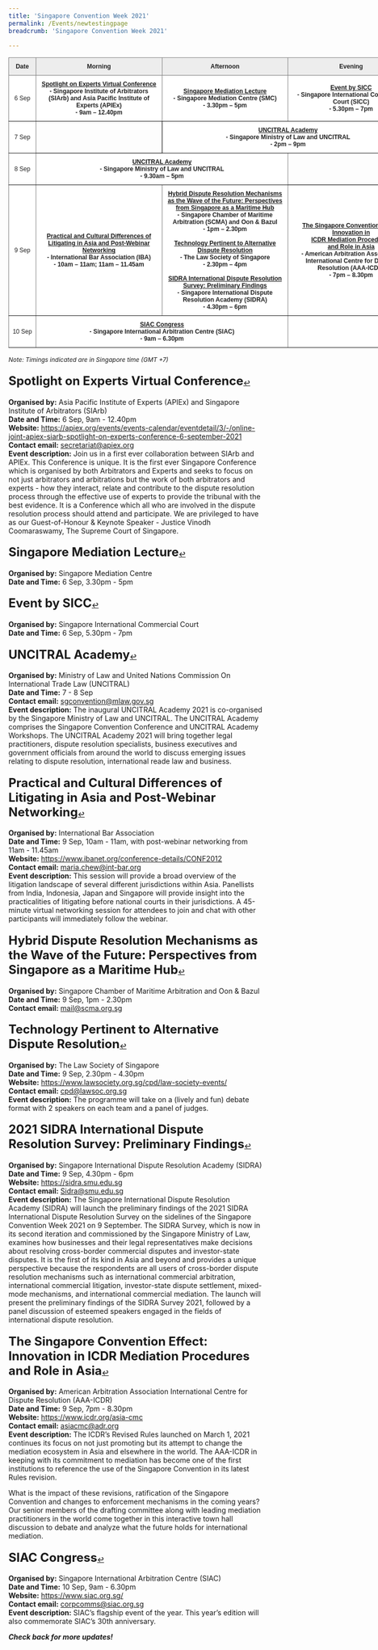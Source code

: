 ```yaml
---
title: 'Singapore Convention Week 2021'
permalink: /Events/newtestingpage
breadcrumb: 'Singapore Convention Week 2021'

---
```


<style type="text/css">
.tg  {border-collapse:collapse;border-spacing:0;}
.tg td{border-color:black;border-style:solid;border-width:1px;font-family:Arial, sans-serif;font-size:12px;
  overflow:hidden;padding:10px 5px;word-break:normal;}
.tg th{border-color:black;border-style:solid;border-width:1px;font-family:Arial, sans-serif;font-size:12px;
  font-weight:normal;overflow:hidden;padding:10px 5px;word-break:normal;}
.tg .tg-m4h1{background-color:#EDEDED;border-color:inherit;color:#222;font-weight:bold;text-align:center;vertical-align:middle}
.tg .tg-3bno{background-color:#FFF;border-color:inherit;color:#222;font-weight:bold;text-align:center;vertical-align:middle}
.tg .tg-ftcf{background-color:#FFF;border-color:inherit;color:#222;text-align:center;text-decoration:underline;vertical-align:middle
  }
.tg .tg-gktn{background-color:#FFF;border-color:inherit;color:#222;text-align:center;vertical-align:middle}
</style>
<table class="tg" style="undefined;table-layout: fixed; width: 804px">
<colgroup>
<col style="width: 54px">
<col style="width: 251px">
<col style="width: 251px">
<col style="width: 251px">
</colgroup>
<thead>
  <tr>
    <th class="tg-m4h1">Date</th>
    <th class="tg-m4h1">Morning</th>
    <th class="tg-m4h1">Afternoon</th>
    <th class="tg-m4h1">Evening</th>
  </tr>
</thead>
<tbody>
  <tr>
    <td class="tg-gktn">6 Sep</td>
    <td class="tg-3bno"><span style="font-weight:bold"><a href="#1" id="ref1">Spotlight on Experts Virtual Conference</a>     </span><br><span style="font-weight:bold">- Singapore Institute of Arbitrators (SIArb) and Asia Pacific Institute of </span>Experts (APIEx)     <br>- 9am – 12.40pm</td>
    <td class="tg-3bno"><a href="#2" id="ref2">Singapore Mediation Lecture</a>     <br>- Singapore Mediation Centre (SMC)<br>     - 3.30pm – 5pm</td>
    <td class="tg-3bno"><a href="#3" id="ref3">Event by SICC</a>     <br>- Singapore International Commercial Court (SICC)<br>     - 5.30pm – 7pm</td>
  </tr>
  <tr>
    <td class="tg-gktn">7 Sep</td>
    <td class="tg-fw81s"></td>
    <td class="tg-3bno" colspan="2"><a href="#4" id="ref4">UNCITRAL Academy</a>     <br>- Singapore Ministry of Law and UNCITRAL<br>     - 2pm – 9pm</td>
  </tr>
  <tr>
    <td class="tg-gktn">8 Sep</td>
    <td class="tg-3bno" colspan="2"><a href="#4" id="ref4">UNCITRAL Academy</a>     <br>- Singapore Ministry of Law and UNCITRAL<br>     - 9.30am – 5pm</td>
    <td class="tg-fw81s"></td>
  </tr>
  <tr>
    <td class="tg-gktn">9 Sep</td>
    <td class="tg-3bno"><a href="#5" id="ref5">Practical and Cultural Differences of Litigating in Asia and Post-Webinar Networking</a>     <br>- International Bar Association (IBA)<br>     - 10am – 11am; 11am – 11.45am</td>
    <td class="tg-3bno"><a href="#6" id="ref6">Hybrid Dispute Resolution Mechanisms <br>as the Wave of the Future: Perspectives from Singapore as a Maritime Hub</a>     <br>- Singapore Chamber of Maritime Arbitration (SCMA) and Oon & Bazul<br>     - 1pm – 2.30pm<br>     <br>     <a href="#7" id="ref7">Technology Pertinent to Alternative Dispute Resolution</a>     <br>- The Law Society of Singapore    <br>     - 2.30pm – 4pm <br>      <br>     <a href="#8" id="ref8">SIDRA International Dispute Resolution Survey: Preliminary Findings</a>     <br>- Singapore International Dispute Resolution Academy (SIDRA)<br>     - 4.30pm – 6pm</td>
    <td class="tg-3bno"><a href="#9" id="ref9">The Singapore Convention Effect: Innovation in <br>ICDR Mediation Procedures <br>and Role in Asia</a>     <br><span style="font-weight:bold">- American Arbitration Association International Centre for Dispute Resolution (AAA-ICDR)</span><br><span style="font-weight:bold">     - 7pm – 8.30pm</span></td>
  </tr>
  <tr>
    <td class="tg-gktn">10 Sep</td>
    <td class="tg-3bno" colspan="2"><a href="#10" id="ref10">SIAC Congress</a>     <br>- Singapore International Arbitration Centre (SIAC)<br>     - 9am – 6.30pm</td>
    <td class="tg-ftcf"></td>
  </tr>
</tbody>
</table>
<i><span style="font-size: 12px">Note: Timings indicated are in Singapore time (GMT +7)</span></i>

#### <sup id="1"><b><span style="font-size: 24px">Spotlight on Experts Virtual Conference</span></b><a href="#ref1" title="Jump back to list.">↩</a> ####
  <b>Organised by:</b> Asia Pacific Institute of Experts (APIEx) and Singapore Institute of Arbitrators (SIArb)
  <br><b>Date and Time:</b> 6 Sep, 9am - 12.40pm
  <br><b>Website:</b> <a href="https://apiex.org/events/events-calendar/eventdetail/3/-/online-joint-apiex-siarb-spotlight-on-experts-conference-6-september-2021" target="new">https://apiex.org/events/events-calendar/eventdetail/3/-/online-joint-apiex-siarb-spotlight-on-experts-conference-6-september-2021</a>
  <br><b>Contact email:</b> <a href="mailto:secretariat@apiex.org">secretariat@apiex.org</a>
  <br><b>Event description:</b> Join us in a first ever collaboration between SIArb and APIEx. This Conference is unique. It is the first ever Singapore Conference which is organised by both Arbitrators and Experts and seeks to focus on not just arbitrators and arbitrations but the work of both arbitrators and experts - how they interact, relate and contribute to the dispute resolution process through the effective use of experts to provide the tribunal with the best evidence. It is a Conference which all who are involved in the dispute resolution process should attend and participate. We are privileged to have as our Guest-of-Honour & Keynote Speaker - Justice Vinodh Coomaraswamy, The Supreme Court of Singapore. 

#### <sup id="2"><b><span style="font-size: 24px">Singapore Mediation Lecture</span></b><a href="#ref2" title="Jump back to list.">↩</a> ####
  <b>Organised by:</b> Singapore Mediation Centre
  <br><b>Date and Time:</b> 6 Sep, 3.30pm - 5pm
  
#### <sup id="3"><b><span style="font-size: 24px">Event by SICC</span></b><a href="#ref3" title="Jump back to list.">↩</a> ####
  <b>Organised by:</b> Singapore International Commercial Court
  <br><b>Date and Time:</b> 6 Sep, 5.30pm - 7pm
  
#### <sup id="4"><b><span style="font-size: 24px">UNCITRAL Academy</span></b><a href="#ref4" title="Jump back to list.">↩</a> ####
  <b>Organised by:</b> Ministry of Law and United Nations Commission On International Trade Law (UNCITRAL)
  <br><b>Date and Time:</b> 7 - 8 Sep
  <br><b>Contact email:</b> <a href="mailto:sgconvention@mlaw.gov.sg">sgconvention@mlaw.gov.sg</a>
  <br><b>Event description:</b> The inaugural UNCITRAL Academy 2021 is co-organised by the Singapore Ministry of Law and UNCITRAL. The UNCITRAL Academy comprises the Singapore Convention Conference and UNCITRAL Academy Workshops. The UNCITRAL Academy 2021 will bring together legal practitioners, dispute resolution specialists, business executives and government officials from around the world to discuss emerging issues relating to dispute resolution, international reade law and business.    
  
#### <sup id="5"><b><span style="font-size: 24px">Practical and Cultural Differences of Litigating in Asia and Post-Webinar Networking</span></b><a href="#ref5" title="Jump back to list.">↩</a> ####
  <b>Organised by:</b> International Bar Association
  <br><b>Date and Time:</b> 9 Sep, 10am - 11am, with post-webinar networking from 11am - 11.45am
  <br><b>Website:</b> <a href="https://www.ibanet.org/conference-details/CONF2012" target="new">https://www.ibanet.org/conference-details/CONF2012</a>
  <br><b>Contact email:</b> <a href="mailto:maria.chew@int-bar.org">maria.chew@int-bar.org</a>
  <br><b>Event description:</b> This session will provide a broad overview of the litigation landscape of several different jurisdictions within Asia. Panellists from India, Indonesia, Japan and Singapore will provide insight into the practicalities of litigating before national courts in their jurisdictions. A 45-minute virtual networking session for attendees to join and chat with other participants will immediately follow the webinar.

#### <sup id="6"><b><span style="font-size: 24px">Hybrid Dispute Resolution Mechanisms as the Wave of the Future: Perspectives from Singapore as a Maritime Hub</span></b><a href="#ref6" title="Jump back to list.">↩</a> ####
  <b>Organised by:</b> Singapore Chamber of Maritime Arbitration and Oon & Bazul
  <br><b>Date and Time:</b> 9 Sep, 1pm - 2.30pm
  <br><b>Contact email:</b> <a href="mailto:mail@scma.org.sg" target="new">mail@scma.org.sg

#### <sup id="7"><b><span style="font-size: 24px">Technology Pertinent to Alternative Dispute Resolution</span></b><a href="#ref7" title="Jump back to list.">↩</a> ####
  <b>Organised by:</b> The Law Society of Singapore
  <br><b>Date and Time:</b> 9 Sep, 2.30pm - 4.30pm
  <br><b>Website:</b> <a href="https://www.lawsociety.org.sg/cpd/law-society-events" target="new">https://www.lawsociety.org.sg/cpd/law-society-events/</a>
  <br><b>Contact email:</b> <a href="mailto:cpd@lawsoc.org.sg">cpd@lawsoc.org.sg</a>
  <br><b>Event description:</b> The programme will take on a (lively and fun) debate format with 2 speakers on each team and a panel of judges. 

#### <sup id="8"><b><span style="font-size: 24px">2021 SIDRA International Dispute Resolution Survey: Preliminary Findings</span></b><a href="#ref8" title="Jump back to list.">↩</a> ####
  <b>Organised by:</b> Singapore International Dispute Resolution Academy (SIDRA)
  <br><b>Date and Time:</b> 9 Sep, 4.30pm - 6pm
  <br><b>Website:</b> <a href="https://sidra.smu.edu.sg/" target="new">https://sidra.smu.edu.sg</a>
  <br><b>Contact email:</b> <a href="mailto:sidra@smu.edu.sg">Sidra@smu.edu.sg</a>
  <br><b>Event description:</b> The Singapore International Dispute Resolution Academy (SIDRA)  will launch the preliminary findings of the  2021 SIDRA International Dispute Resolution Survey on the sidelines of the Singapore Convention Week 2021 on 9 September. The SIDRA Survey, which is now in its second iteration and commissioned by the Singapore Ministry of Law, examines how businesses and their legal representatives make decisions about resolving cross-border commercial disputes and investor-state disputes. It is the first of its kind in Asia and beyond and provides a unique perspective because the respondents are all users of cross-border dispute resolution mechanisms such as international commercial arbitration, international commercial litigation, investor-state dispute settlement, mixed-mode mechanisms, and international commercial mediation. The launch will present the preliminary findings of the SIDRA Survey 2021, followed by a panel discussion of esteemed speakers engaged in the fields of international dispute resolution.

#### <sup id="9"><b><span style="font-size: 24px">The Singapore Convention Effect: Innovation in ICDR Mediation Procedures and Role in Asia</span></b><a href="#ref9" title="Jump back to list.">↩</a> ####
  <b>Organised by:</b> American Arbitration Association International Centre for Dispute Resolution (AAA-ICDR)
  <br><b>Date and Time:</b> 9 Sep, 7pm - 8.30pm
  <br><b>Website:</b> <a href="https://www.icdr.org/asia-cmc" target="new">https://www.icdr.org/asia-cmc</a>
  <br><b>Contact email:</b> <a href="mailto:asiacmc@adr.org">asiacmc@adr.org</a>
  <br><b>Event description:</b> The ICDR’s Revised Rules launched on March 1, 2021 continues its focus on not just promoting but its attempt to change the mediation ecosystem in Asia and elsewhere in the world. The AAA-ICDR in keeping with its commitment to mediation has become one of the first institutions to reference the use of the Singapore Convention in its latest Rules revision. 

What is the impact of these revisions, ratification of the Singapore Convention and changes to enforcement mechanisms in the coming years? Our senior members of the drafting committee along with leading mediation practitioners in the world come together in this interactive town hall discussion to debate and analyze what the future holds for international mediation.

#### <sup id="10"><b><span style="font-size: 24px">SIAC Congress</span></b><a href="#ref10" title="Jump back to list.">↩</a> ####
  <b>Organised by:</b> Singapore International Arbitration Centre (SIAC)
  <br><b>Date and Time:</b> 10 Sep, 9am - 6.30pm
  <br><b>Website:</b> <a href="https://www.siac.org.sg/" target="new">https://www.siac.org.sg/</a>
  <br><b>Contact email:</b> <a href="mailto:corpcomms@siac.org.sg">corpcomms@siac.org.sg</a>
  <br><b>Event description:</b> SIAC’s flagship event of the year. This year’s edition will also commemorate SIAC’s 30th anniversary.
  

  <i><b>Check back for more updates!</b></i>
